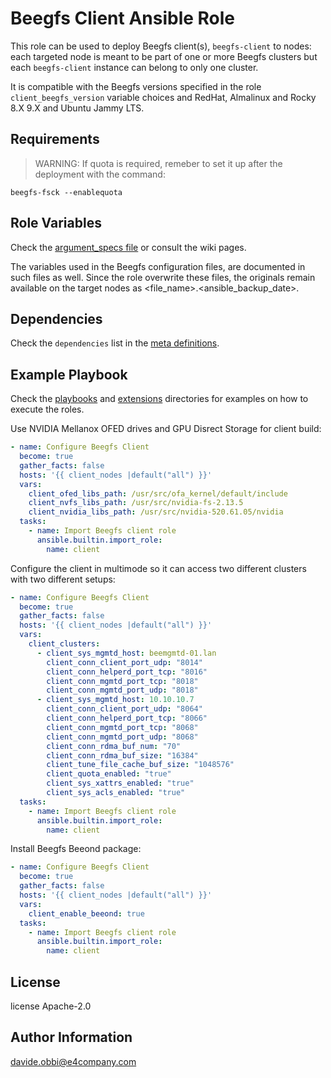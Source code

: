 Beegfs Client Ansible Role
=========

This role can be used to deploy Beegfs client(s), `beegfs-client` to nodes: each targeted node is meant to be part of one or more Beegfs clusters but each `beegfs-client` instance can belong to only one cluster.

It is compatible with the Beegfs versions specified in the role `client_beegfs_version` variable choices and RedHat, Almalinux and Rocky 8.X 9.X and Ubuntu Jammy LTS.

Requirements
------------

>WARNING: If quota is required, remeber to set it up after the deployment with the command:

```shell
beegfs-fsck --enablequota
```

Role Variables
--------------

Check the [argument_specs file](meta/argument_specs.yml) or consult the wiki pages.

The variables used in the Beegfs configuration files, are documented in such files as well. Since the role overwrite these files, the originals remain available on the target nodes as <file_name>.<ansible_backup_date>.

Dependencies
------------

Check the `dependencies` list in the [meta definitions](meta/main.yml).

Example Playbook
----------------

Check the [playbooks](../../playbooks/) and [extensions](../../extensions/molecule/) directories for examples on how to execute the roles.

Use NVIDIA Mellanox OFED drives and GPU Disrect Storage for client build:

``` yaml
- name: Configure Beegfs Client
  become: true
  gather_facts: false
  hosts: '{{ client_nodes |default("all") }}'
  vars:
    client_ofed_libs_path: /usr/src/ofa_kernel/default/include
    client_nvfs_libs_path: /usr/src/nvidia-fs-2.13.5
    client_nvidia_libs_path: /usr/src/nvidia-520.61.05/nvidia
  tasks:
    - name: Import Beegfs client role
      ansible.builtin.import_role:
        name: client
```

Configure the client in multimode so it can access two different clusters with two different setups:

``` yaml
- name: Configure Beegfs Client
  become: true
  gather_facts: false
  hosts: '{{ client_nodes |default("all") }}'
  vars:
    client_clusters:
      - client_sys_mgmtd_host: beemgmtd-01.lan
        client_conn_client_port_udp: "8014"
        client_conn_helperd_port_tcp: "8016"
        client_conn_mgmtd_port_tcp: "8018"
        client_conn_mgmtd_port_udp: "8018"
      - client_sys_mgmtd_host: 10.10.10.7
        client_conn_client_port_udp: "8064"
        client_conn_helperd_port_tcp: "8066"
        client_conn_mgmtd_port_tcp: "8068"
        client_conn_mgmtd_port_udp: "8068"
        client_conn_rdma_buf_num: "70"
        client_conn_rdma_buf_size: "16384"
        client_tune_file_cache_buf_size: "1048576"
        client_quota_enabled: "true"
        client_sys_xattrs_enabled: "true"
        client_sys_acls_enabled: "true"
  tasks:
    - name: Import Beegfs client role
      ansible.builtin.import_role:
        name: client
```

Install Beegfs Beeond package:

``` yaml
- name: Configure Beegfs Client
  become: true
  gather_facts: false
  hosts: '{{ client_nodes |default("all") }}'
  vars:
    client_enable_beeond: true
  tasks:
    - name: Import Beegfs client role
      ansible.builtin.import_role:
        name: client
```

License
-------

license Apache-2.0

Author Information
------------------

<davide.obbi@e4company.com>
